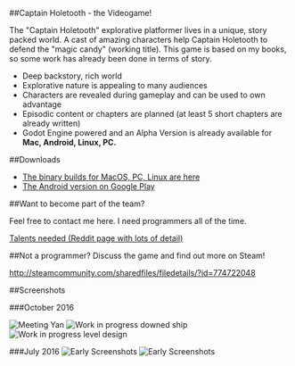 ##Captain Holetooth - the Videogame!

The "Captain Holetooth" explorative platformer lives in a unique, story packed world. 
A cast of amazing characters help Captain Holetooth to defend the "magic candy" (working title). 
This game is based on my books, so some work has already been done in terms of story.

* Deep backstory, rich world 
* Explorative nature is appealing to many audiences 
* Characters are revealed during gameplay and can be used to own advantage 
* Episodic content or chapters are planned (at least 5 short chapters are already written)
* Godot Engine powered and an Alpha Version is already available for **Mac, Android, Linux, PC.**

##Downloads

* [The binary builds for MacOS, PC, Linux are here](https://github.com/Hirnbix/binary-builds)
* [The Android version on Google Play](https://play.google.com/apps/testing/org.godotengine.captainholetooth)

##Want to become part of the team?

Feel free to contact me here. I need programmers all of the time.

[Talents needed (Reddit page with lots of detail)](https://redd.it/57lr3o)

##Not a programmer?
Discuss the game and find out more on Steam!

http://steamcommunity.com/sharedfiles/filedetails/?id=774722048

##Screenshots

###October 2016

![Meeting Yan](https://www.dropbox.com/s/y27a5icn4mby0je/Screenshot%202016-10-13%2012.58.32.png?raw=1)
![Work in progress downed ship](https://www.dropbox.com/s/fi1t9qqggxgdvw9/Screenshot%202016-10-13%2021.21.51.png?raw=1)
![Work in progress level design](https://www.dropbox.com/s/yq77ut7cfyr7zbr/Screenshot%202016-10-13%2003.40.50.png?raw=1)

###July 2016
![Early Screenshots](https://www.dropbox.com/s/8o6t2qh9mqkzyjm/Screenshot%202016-05-25%2023.53.27.png?raw=1)
![Early Screenshots](https://www.dropbox.com/s/uwi7d6fpljoizjx/Screenshot%202016-05-23%2016.54.47.png?raw=1)




